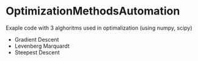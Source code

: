 # OptimizationMethodsAutomation
Exaple code with 3 alghoritms used in optimalization (using numpy, scipy)
* Gradient Descent
* Levenberg Marquardt
* Steepest Descent
